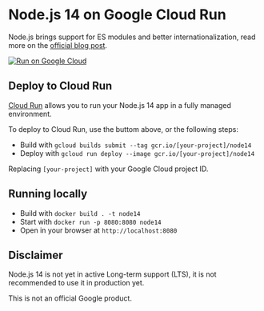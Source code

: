 # Node.js 14 on Google Cloud Run

Node.js brings support for ES modules and better internationalization, read more on the [official blog post](https://medium.com/@nodejs/node-js-version-14-available-now-8170d384567e).

[![Run on Google Cloud](https://deploy.cloud.run/button.svg)](https://deploy.cloud.run)

## Deploy to Cloud Run

[Cloud Run](https://cloud.run) allows you to run your Node.js 14 app in a fully managed environment.

To deploy to Cloud Run, use the buttom above, or the following steps:

* Build with `gcloud builds submit --tag gcr.io/[your-project]/node14`
* Deploy with `gcloud run deploy --image gcr.io/[your-project]/node14`

Replacing `[your-project]` with your Google Cloud project ID.

## Running locally

* Build with `docker build . -t node14`
* Start with `docker run -p 8080:8080 node14`
* Open in your browser at `http://localhost:8080`

## Disclaimer

Node.js 14 is not yet in active Long-term support (LTS), it is not recommended to use it in production yet.

This is not an official Google product.
